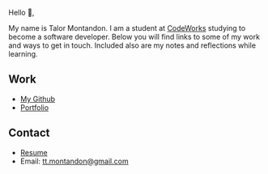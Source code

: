 Hello 👋, 

My name is Talor Montandon. I am a student at [CodeWorks](https://boisecodeworks.com) studying to become a software developer. Below you will find links to some of my work and ways to get in touch. Included also are my notes and reflections while learning. 

## Work

  + [My Github](https://github.com/Tmontandon)
  + [Portfolio](https://Tmontandon.github.io/)

## Contact

  + [Resume](https://Tmontandon.github.io/resume)
  + Email: tt.montandon@gmail.com
  
